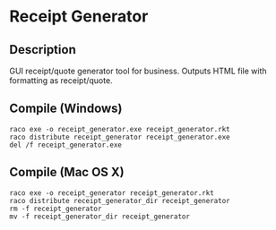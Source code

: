 # Receipt Generator

## Description

GUI receipt/quote generator tool for business. Outputs HTML file with formatting as receipt/quote.

## Compile (Windows)

```
raco exe -o receipt_generator.exe receipt_generator.rkt
raco distribute receipt_generator receipt_generator.exe
del /f receipt_generator.exe
```

## Compile (Mac OS X)

```
raco exe -o receipt_generator receipt_generator.rkt
raco distribute receipt_generator_dir receipt_generator
rm -f receipt_generator
mv -f receipt_generator_dir receipt_generator
```